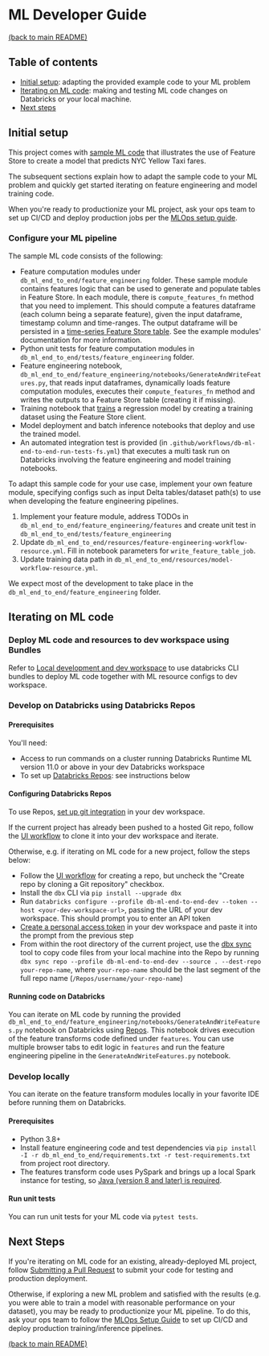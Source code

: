 # ML Developer Guide

[(back to main README)](../README.md)

## Table of contents
* [Initial setup](#initial-setup): adapting the provided example code to your ML problem 
* [Iterating on ML code](#iterating-on-ml-code): making and testing ML code changes on Databricks or your local machine.
* [Next steps](#next-steps)

## Initial setup
This project comes with [sample ML code](https://docs.databricks.com/machine-learning/feature-store/workflow-overview-and-notebook.html#example-notebook)
that illustrates the use of Feature Store to create a model that predicts NYC Yellow Taxi fares.

The subsequent sections explain how to adapt the sample code to your ML problem and quickly get
started iterating on feature engineering and model training code.

When you're ready  to productionize your ML project, ask your ops team to set up CI/CD and deploy
production jobs per the [MLOps setup guide](mlops-setup.md).

### Configure your ML pipeline

The sample ML code consists of the following:

* Feature computation modules under `db_ml_end_to_end/feature_engineering` folder. 
These sample module contains features logic that can be used to generate and populate tables in Feature Store.
In each module, there is `compute_features_fn` method that you need to implement. This should compute a features dataframe
(each column being a separate feature), given the input dataframe, timestamp column and time-ranges. 
The output dataframe will be persisted in a [time-series Feature Store table](https://docs.databricks.com/machine-learning/feature-store/time-series.html).
See the example modules' documentation for more information.
* Python unit tests for feature computation modules in `db_ml_end_to_end/tests/feature_engineering` folder.
* Feature engineering notebook, `db_ml_end_to_end/feature_engineering/notebooks/GenerateAndWriteFeatures.py`, that reads input dataframes, dynamically loads feature computation modules, executes their `compute_features_fn` method and writes the outputs to a Feature Store table (creating it if missing).
* Training notebook that [trains](https://docs.databricks.com/machine-learning/feature-store/train-models-with-feature-store.html ) a regression model by creating a training dataset using the Feature Store client.
* Model deployment and batch inference notebooks that deploy and use the trained model. 
* An automated integration test is provided (in `.github/workflows/db-ml-end-to-end-run-tests-fs.yml`) that executes a multi task run on Databricks involving the feature engineering and model training notebooks.

To adapt this sample code for your use case, implement your own feature module, specifying configs such as input Delta tables/dataset path(s) to use when developing
the feature engineering pipelines.
1. Implement your feature module, address TODOs in `db_ml_end_to_end/feature_engineering/features` and create unit test in `db_ml_end_to_end/tests/feature_engineering`
2. Update `db_ml_end_to_end/resources/feature-engineering-workflow-resource.yml`. Fill in notebook parameters for `write_feature_table_job`.
3. Update training data path in `db_ml_end_to_end/resources/model-workflow-resource.yml`.

We expect most of the development to take place in the `db_ml_end_to_end/feature_engineering` folder.

## Iterating on ML code

### Deploy ML code and resources to dev workspace using Bundles

Refer to [Local development and dev workspace](../db_ml_end_to_end/resources/README.md#local-development-and-dev-workspace)
to use databricks CLI bundles to deploy ML code together with ML resource configs to dev workspace.

### Develop on Databricks using Databricks Repos

#### Prerequisites
You'll need:
* Access to run commands on a cluster running Databricks Runtime ML version 11.0 or above in your dev Databricks workspace
* To set up [Databricks Repos](https://docs.databricks.com/repos/index.html): see instructions below

#### Configuring Databricks Repos
To use Repos, [set up git integration](https://docs.databricks.com/repos/repos-setup.html) in your dev workspace.

If the current project has already been pushed to a hosted Git repo, follow the
[UI workflow](https://docs.databricks.com/repos/git-operations-with-repos.html#add-a-repo-connected-to-a-remote-repo)
to clone it into your dev workspace and iterate. 

Otherwise, e.g. if iterating on ML code for a new project, follow the steps below:
* Follow the [UI workflow](https://docs.databricks.com/repos/git-operations-with-repos.html#add-a-repo-connected-to-a-remote-repo)
  for creating a repo, but uncheck the "Create repo by cloning a Git repository" checkbox.
* Install the `dbx` CLI via `pip install --upgrade dbx`
* Run `databricks configure --profile db-ml-end-to-end-dev --token --host <your-dev-workspace-url>`, passing the URL of your dev workspace.
  This should prompt you to enter an API token
* [Create a personal access token](https://docs.databricks.com/dev-tools/auth.html#personal-access-tokens-for-users)
  in your dev workspace and paste it into the prompt from the previous step
* From within the root directory of the current project, use the [dbx sync](https://dbx.readthedocs.io/en/latest/guides/python/devloop/mixed/#using-dbx-sync-repo-for-local-to-repo-synchronization) tool to copy code files from your local machine into the Repo by running
  `dbx sync repo --profile db-ml-end-to-end-dev --source . --dest-repo your-repo-name`, where `your-repo-name` should be the last segment of the full repo name (`/Repos/username/your-repo-name`)

#### Running code on Databricks
You can iterate on ML code by running the provided `db_ml_end_to_end/feature_engineering/notebooks/GenerateAndWriteFeatures.py` notebook on Databricks using
[Repos](https://docs.databricks.com/repos/index.html). This notebook drives execution of
the feature transforms code defined under ``features``. You can use multiple browser tabs to edit
logic in `features` and run the feature engineering pipeline in the `GenerateAndWriteFeatures.py` notebook.

### Develop locally

You can iterate on the feature transform modules locally in your favorite IDE before running them on Databricks.  

#### Prerequisites
* Python 3.8+
* Install feature engineering code and test dependencies via `pip install -I -r db_ml_end_to_end/requirements.txt -r test-requirements.txt` from project root directory.
* The features transform code uses PySpark and brings up a local Spark instance for testing, so [Java (version 8 and later) is required](https://spark.apache.org/docs/latest/#downloading). 
#### Run unit tests
You can run unit tests for your ML code via `pytest tests`.

## Next Steps
If you're iterating on ML code for an existing, already-deployed ML project, follow [Submitting a Pull Request](ml-pull-request.md)
to submit your code for testing and production deployment.

Otherwise, if exploring a new ML problem and satisfied with the results (e.g. you were able to train
a model with reasonable performance on your dataset), you may be ready to productionize your ML pipeline.
To do this, ask your ops team to follow the [MLOps Setup Guide](mlops-setup.md) to set up CI/CD and deploy
production training/inference pipelines.

[(back to main README)](../README.md)
